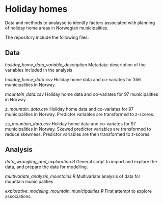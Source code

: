 # Holiday homes
Data and methods to analayse to identify factors associated with planning of holiday home areas in Norwegian municipalities. 

The repository include the following files: 

## Data
*holiday_home_data_variable_description* Metadata: description of the variables included in the analysis

*holiday_home_data.csv* 
  Holiday home data and co-variates for 356 municipalities in Norway.

*mountain_data.csv* Holiday home data and co-variates for 97 municipalities in Norway

*z_mountain_data.csv* Holiday home data and co-variates for 97 municipalities in Norway. Predictor variables are transformed to z-scores.

*zs_mountain_data.csv* Holiday home data and co-variates for 97 municipalities in Norway. Skewed predictor variables are transformed to reduce skewness. Predictor variables are then transformed to z-scores.

## Analysis

*data_wrangling_and_exploration.R* General script to import and explore the data, and prepare the data for modelling. 

*multivariate_analysis_mountains.R* Multivariate analysis of data for mountain municipalities

*explorative_modeling_mountain_municipalities.R* First attempt to explore associations.

